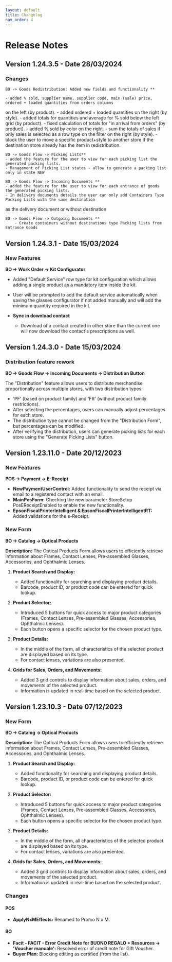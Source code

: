 ```yaml
---
layout: default
title: Changelog
nav_order: 4
---
```


# Release Notes

## Version 1.24.3.5 - Date 28/03/2024

### Changes

	BO -> Goods Redistribution: Added new fields and functionality **

	- added % sold, supplier name, supplier code, main (sale) price, ordered + loaded quantities from orders columns 

on the left (by product).
	- added ordered + loaded quantities on the right (by style).
	- added totals for quantities and average for % sold below the left grid (by product).
	- fixed calculation of totals for "in arrival from orders" (by product).
	- added % sold by color on the right.
	- sum the totals of sales if only sales is selected as a row type on the filter on the right (by style).
	- block the user to move a specific product+style to another store if the destination store already has the 
item in redistribution.


	BO -> Goods Flow -> Picking Lists** 
	- added the feature for the user to view for each picking list the generated packing lists.
	- Management of Picking List states - allow to generate a packing list only in state NEW

	BO -> Goods Flow -> Incoming Documents **
	- added the feature for the user to view for each entrance of goods the generated picking lists.
	- In delivery documents details the user can only add Containers Type Packing Lists with the same destination

 as the delivery document or without destination

	BO -> Goods Flow -> Outgoing Documents **
        - Create containers without destinations type Packing lists from Entrance Goods


## Version 1.24.3.1 - Date 15/03/2024 

### New Features

**BO → Work Order → Kit Configurator**

- Added "Default Service" row type for kit configuration which allows adding a single product as a mandatory item inside the kit.
 - User will be prompted to add the default service automatically when saving the glasses configurator if not added manually and will add the minimum 
 quantity required in the kit.

- **Sync in download contact**

    - Download of a contact created in other store than the current one will now download the contact's prescriptions as well.



## Version 1.24.3.0 - Date 15/03/2024

### Distribution feature rework

**BO → Goods Flow → Incoming Documents → Distribution Button**

  The "Distribution" feature allows users to distribute merchandise proportionally across multiple stores, with two distribution types:
     
- 'PF' (based on product family) and 'FR' (without product family restrictions).
- After selecting the percentages, users can manually adjust percentages for each store.
- The distribution type cannot be changed from the "Distribution Form", but percentages can be modified.
- After verifying the distribution, users can generate picking lists for each store using the "Generate Picking Lists" button.



## Version 1.23.11.0 - Date 20/12/2023

### New Features

**POS → Payment → E-Receipt**

- **NewPaymentUserControl:** Added functionality to send the receipt via email to a registered contact with an email.
- **MainPosForm:** Checking the new parameter StoreSetup PosEReceiptEnabled to enable the new functionality.
- **EpsonFiscalPrinterIntelligent & EpsonFiscalPrinterIntelligentRT:** Added validations for the e-Receipt.

### New Form

**BO → Catalog → Optical Products**

**Description:**
The Optical Products Form allows users to efficiently retrieve information about Frames, Contact Lenses, Pre-assembled Glasses, Accessories, and Ophthalmic Lenses.

1. **Product Search and Display:**
   - Added functionality for searching and displaying product details.
   - Barcode, product ID, or product code can be entered for quick lookup.

2. **Product Selector:**
   - Introduced 5 buttons for quick access to major product categories (Frames, Contact Lenses, Pre-assembled Glasses, Accessories, Ophthalmic Lenses).
   - Each button opens a specific selector for the chosen product type.

3. **Product Details:**
   - In the middle of the form, all characteristics of the selected product are displayed based on its type.
   - For contact lenses, variations are also presented.

4. **Grids for Sales, Orders, and Movements:**
   - Added 3 grid controls to display information about sales, orders, and movements of the selected product.
   - Information is updated in real-time based on the selected product.



## Version 1.23.10.3 - Date 07/12/2023

### New Form

**BO → Catalog → Optical Products**

**Description:**
The Optical Products Form allows users to efficiently retrieve information about Frames, Contact Lenses, Pre-assembled Glasses, Accessories, and Ophthalmic Lenses.

1. **Product Search and Display:**
   - Added functionality for searching and displaying product details.
   - Barcode, product ID, or product code can be entered for quick lookup.

2. **Product Selector:**
   - Introduced 5 buttons for quick access to major product categories (Frames, Contact Lenses, Pre-assembled Glasses, Accessories, Ophthalmic Lenses).
   - Each button opens a specific selector for the chosen product type.

3. **Product Details:**
   - In the middle of the form, all characteristics of the selected product are displayed based on its type.
   - For contact lenses, variations are also presented.

4. **Grids for Sales, Orders, and Movements:**
   - Added 3 grid controls to display information about sales, orders, and movements of the selected product.
   - Information is updated in real-time based on the selected product.

### Changes

#### POS
- **ApplyNxMEffects:** Renamed to Promo N x M.

#### BO
- **Facit - FACIT - Error Credit Note for BUONO REGALO + Resources → 'Voucher manuale':** Resolved error of credit note for Gift Voucher.
- **Buyer Plan:** Blocking editing as certified (from the list).
